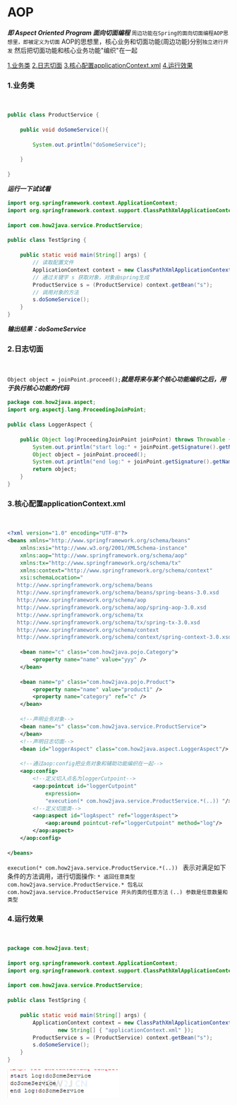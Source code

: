 
AOP 
===
___即 Aspect Oriented Program 面向切面编程___
`周边功能在Spring的面向切面编程AOP思想里，即被定义为切面`
AOP的思想里，核心业务和切面功能(周边功能)分别`独立进行开发`
然后把切面功能和核心业务功能"编织"在一起

[1.业务类](#1)
[2.日志切面](#2)
[3.核心配置applicationContext.xml](#3)
[4.运行效果](#4)


<h3 id="1">1.业务类</h3><br>

```java
public class ProductService {
     
    public void doSomeService(){
         
        System.out.println("doSomeService");
         
    }
     
}
```

___运行一下试试看___
```java
import org.springframework.context.ApplicationContext;
import org.springframework.context.support.ClassPathXmlApplicationContext;
 
import com.how2java.service.ProductService;
 
public class TestSpring {
 
    public static void main(String[] args) {
    	// 读取配置文件
        ApplicationContext context = new ClassPathXmlApplicationContext(new String[] { "applicationContext.xml" });
        // 通过关键字 s 获取对象，对象由spring生成
        ProductService s = (ProductService) context.getBean("s");
        // 调用对象的方法
        s.doSomeService();
    }
}
```
___输出结果：doSomeService___

<h3 id="2">2.日志切面</h3><br>

`Object object = joinPoint.proceed();`***就是将来与某个核心功能编织之后，用于执行核心功能的代码***
```java
package com.how2java.aspect;
import org.aspectj.lang.ProceedingJoinPoint;
 
public class LoggerAspect {
 
    public Object log(ProceedingJoinPoint joinPoint) throws Throwable {
        System.out.println("start log:" + joinPoint.getSignature().getName());
        Object object = joinPoint.proceed();
        System.out.println("end log:" + joinPoint.getSignature().getName());
        return object;
    }
}
```
<h3 id="3">3.核心配置applicationContext.xml</h3><br>

```xml
<?xml version="1.0" encoding="UTF-8"?>
<beans xmlns="http://www.springframework.org/schema/beans"
    xmlns:xsi="http://www.w3.org/2001/XMLSchema-instance"
    xmlns:aop="http://www.springframework.org/schema/aop"
    xmlns:tx="http://www.springframework.org/schema/tx"
    xmlns:context="http://www.springframework.org/schema/context"
    xsi:schemaLocation="
   http://www.springframework.org/schema/beans
   http://www.springframework.org/schema/beans/spring-beans-3.0.xsd
   http://www.springframework.org/schema/aop
   http://www.springframework.org/schema/aop/spring-aop-3.0.xsd
   http://www.springframework.org/schema/tx
   http://www.springframework.org/schema/tx/spring-tx-3.0.xsd
   http://www.springframework.org/schema/context     
   http://www.springframework.org/schema/context/spring-context-3.0.xsd">
  
    <bean name="c" class="com.how2java.pojo.Category">
        <property name="name" value="yyy" />
    </bean>
 
    <bean name="p" class="com.how2java.pojo.Product">
        <property name="name" value="product1" />
        <property name="category" ref="c" />
    </bean>
    
    <!--声明业务对象-->
    <bean name="s" class="com.how2java.service.ProductService">
    </bean>   
    <!--声明日志切面-->
    <bean id="loggerAspect" class="com.how2java.aspect.LoggerAspect"/>
     
    <!--通过aop:config把业务对象和辅助功能编织在一起-->
    <aop:config>
    	<!--定义切入点名为loggerCutpoint-->
        <aop:pointcut id="loggerCutpoint"
            expression=
            "execution(* com.how2java.service.ProductService.*(..)) "/>
        <!--定义切面类-->
        <aop:aspect id="logAspect" ref="loggerAspect">
            <aop:around pointcut-ref="loggerCutpoint" method="log"/>
        </aop:aspect>
    </aop:config>    
  
</beans>
```
`execution(* com.how2java.service.ProductService.*(..)) `
表示对满足如下条件的方法调用，进行切面操作:
`* 返回任意类型`
`com.how2java.service.ProductService.* 包名以 com.how2java.service.ProductService 开头的类的任意方法`
`(..) 参数是任意数量和类型`


<h3 id="4">4.运行效果</h3><br>

```java
package com.how2java.test;
  
import org.springframework.context.ApplicationContext;
import org.springframework.context.support.ClassPathXmlApplicationContext;
 
import com.how2java.service.ProductService;
  
public class TestSpring {
  
    public static void main(String[] args) {
        ApplicationContext context = new ClassPathXmlApplicationContext(
                new String[] { "applicationContext.xml" });
        ProductService s = (ProductService) context.getBean("s");
        s.doSomeService();
    }
}
```

![](https://github.com/NTFSk/JavaLearning/blob/master/pictures/SSM/Spring/221.png)